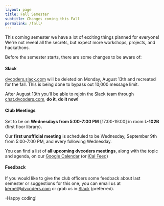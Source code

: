 ```yaml
---
layout: page
title: Fall Semester
subtitle: Changes coming this Fall
permalink: /fall/
---
```


This coming semester we have a lot of exciting things planned for everyone! We're not reveal all the secrets, but expect more workshops, projects, and hackathons.

Before the semester starts, there are some changes to be aware of:

#### **Slack**

[dvcoders.slack.com](dvcoders.slack.com) will be deleted on Monday, August 13th and recreated for the fall. This is being done to bypass out 10,000 message limit.

After August 13th you'll be able to rejoin the Slack team through [chat.dvcoders.com](https://chat.dvcoders.com), **do it**, **do it now**! 


#### **Club Meetings**
	
Set to be on **Wednesdays from 5:00-7:00 PM** [17:00-19:00] in room **L-102B** (first floor library). 

Our **first unofficial meeting** is scheduled to be Wednesday, September 9th from 5:00-7:00 PM, and every following Wednesday.

	
You can find a list of **all upcoming dvcoders meetings**, along with the topic and agenda, on our [Google Calendar](https://www.google.com/calendar/embed?src=l3fbghmjdfibd36liko10ifgnc%40group.calendar.google.com&ctz=America/Los_Angeles) (or [iCal Feed](https://www.google.com/calendar/ical/l3fbghmjdfibd36liko10ifgnc%40group.calendar.google.com/public/basic.ics))

#### **Feedback**
	
If you would like to give the club officers some feedback about last semester or suggestions for this one, you can email us at [kernel@dvcoders.com](mailto:kernel@dvcoders.com) or grab us in [Slack](dvcoders.slack.com) (preferred).

-Happy coding!	  

